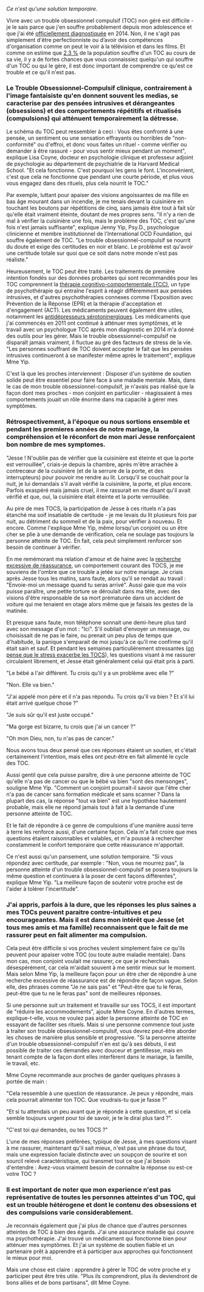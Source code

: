 *Ce n'est qu'une solution temporaire.*

Vivre avec un trouble obsessionnel compulsif (TOC) non géré est difficile - je le sais parce que j'en souffre probablement depuis mon adolescence et que j'ai été [officiellement diagnostiquée](https://www.self.com/story/postpartum-ocd-is-real-and-we-need-to-talk-about-it) en 2014. Non, il ne s'agit pas simplement d'être perfectionniste ou d’avoir des compétences d'organisation comme on peut le voir à la télévision et dans les films. Et comme on estime que [2,3 %](https://www.ncbi.nlm.nih.gov/pubmed/25150561) de la population souffre d'un TOC au cours de sa vie, il y a de fortes chances que vous connaissiez quelqu'un qui souffre d'un TOC ou qui le gère, il est donc important de comprendre ce qu'est ce trouble et ce qu'il n'est pas.

### Le Trouble Obsessionnel-Compulsif clinique, contrairement à l'image fantaisiste qu'en donnent souvent les medias, se caracterise par des pensées intrusives et dérangeantes (obsessions) et des comportements répétitifs et ritualisés (compulsions) qui atténuent temporairement la détresse.

Le schéma du TOC peut ressembler à ceci : Vous êtes confronté à une pensée, un sentiment ou une sensation effrayants ou horribles de "non-conformité" ou d'effroi, et donc vous faites un rituel - comme vérifier ou demander à être rassuré - pour vous sentir mieux pendant un moment", explique Lisa Coyne, docteur en psychologie clinique et professeur adjoint de psychologie au département de psychiatrie de la Harvard Medical School. "Et cela fonctionne. C'est pourquoi les gens le font. L'inconvénient, c'est que cela ne fonctionne que pendant une courte période, et plus vous vous engagez dans des rituels, plus cela nourrit le TOC."

Par exemple, luttant pour apaiser des visions angoissantes de ma fille en bas âge mourant dans un incendie, je me tenais devant la cuisinière en touchant les boutons par répétitions de cinq, sans jamais être tout à fait sûr qu'elle était vraiment éteinte, doutant de mes propres sens. "Il n'y a rien de mal à vérifier la cuisinière une fois, mais le problème des TOC, c'est qu'une fois n'est jamais suffisante", explique Jenny Yip, Psy.D., psychologue clinicienne et membre institutionnel de l'International OCD Foundation, qui souffre également de TOC. "Le trouble obsessionnel-compulsif se nourrit du doute et exige des certitudes en noir et blanc. Le problème est qu'avoir une certitude totale sur quoi que ce soit dans notre monde n'est pas réaliste."

Heureusement, le TOC peut être traité. Les traitements de première intention fondés sur des données probantes qui sont recommandés pour les TOC comprennent la [thérapie cognitivo-comportementale (TCC)](https://www.nimh.nih.gov/health/topics/obsessive-compulsive-disorder-ocd/treatments.shtml), un type de psychothérapie qui entraîne l'esprit à réagir différemment aux pensées intrusives, et d'autres psychothérapies connexes comme l'Exposition avec Prévention de la Réponse (EPR) et la thérapie d'acceptation et d'engagement (ACT). Les médicaments peuvent également être utiles, notamment les [antidépresseurs sérotoninergiques](http://ocd.stanford.edu/treatment/pharma.html). Les médicaments que j'ai commencés en 2011 ont continué à atténuer mes symptômes, et le travail avec un psychologue TCC après mon diagnostic en 2014 m'a donné des outils pour les gérer. Mais le trouble obsessionnel-compulsif ne disparaît jamais vraiment, il fluctue au gré des facteurs de stress de la vie. "Les personnes souffrant de TOC doivent accepter le fait que les pensées intrusives continueront à se manifester même après le traitement", explique Mme Yip.

C'est là que les proches interviennent : Disposer d'un système de soutien solide peut être essentiel pour faire face à une maladie mentale. Mais, dans le cas de mon trouble obsessionnel-compulsif, je n'avais pas réalisé que la façon dont mes proches - mon conjoint en particulier - réagissaient à mes comportements jouait un rôle énorme dans ma capacité à gérer mes symptômes.

### Rétrospectivement, à l'époque ou nous sortions ensemble et pendant les premieres années de notre mariage, la compréhension et le réconfort de mon mari Jesse renforçaient bon nombre de mes symptomes.

"Jesse ! N'oublie pas de vérifier que la cuisinière est éteinte et que la porte est verrouillée", criais-je depuis la chambre, après m'être arrachée à contrecœur de la cuisinière (et de la serrure de la porte, et des interrupteurs) pour pouvoir me rendre au lit. Lorsqu'il se couchait pour la nuit, je lui demandais s'il avait vérifié la cuisinière, la porte, et plus encore. Parfois exaspéré mais jamais cruel, il me rassurait en me disant qu'il avait vérifié et que, oui, la cuisinière était éteinte et la porte verrouillée.

Au pire de mes TOCS, la participation de Jesse à ces rituels n'a pas étanché ma soif insatiable de certitude - je me levais du lit plusieurs fois par nuit, au détriment du sommeil et de la paix, pour vérifier à nouveau. Et encore. Comme l'explique Mme Yip, même lorsqu'un conjoint ou un être cher se plie à une demande de vérification, cela ne soulage pas toujours la personne atteinte de TOC. En fait, cela peut simplement renforcer son besoin de continuer à vérifier.

En me remémorant ma relation d'amour et de haine avec la [recherche excessive de réassurance](https://www.sciencedirect.com/science/article/abs/pii/S0887618509002138), un comportement courant des TOCS, je me souviens de l'ombre que ce trouble a jetée sur notre mariage. Je criais après Jesse tous les matins, sans faute, alors qu'il se rendait au travail : "Envoie-moi un message quand tu seras arrivé". Aussi gaie que ma voix puisse paraître, une petite torture se déroulait dans ma tête, avec des visions d'être responsable de sa mort prématurée dans un accident de voiture qui me tenaient en otage alors même que je faisais les gestes de la matinée.

Et presque sans faute, mon téléphone sonnait une demi-heure plus tard avec son message d'un mot : "Ici". S'il oubliait d'envoyer un message, ou choisissait de ne pas le faire, ou prenait un peu plus de temps que d'habitude, la panique s'emparait de moi jusqu'à ce qu’il me confirme qu'il était sain et sauf. Et pendant les semaines particulièrement stressantes ([on pense que le stress exacerbe les TOCS](http://journals.sagepub.com/doi/full/10.1177/2470547018758043)), les questions visant à me rassurer circulaient librement, et Jesse était généralement celui qui était pris à parti.

"Le bébé a l'air différent. Tu crois qu'il y a un problème avec elle ?"

"Non. Elle va bien."

"J'ai appelé mon père et il n'a pas répondu. Tu crois qu'il va bien ? Et s'il lui était arrivé quelque chose ?"

"Je suis sûr qu'il est juste occupé."

"Ma gorge est bizarre, tu crois que j'ai un cancer ?"

"Oh mon Dieu, non, tu n'as pas de cancer."

Nous avons tous deux pensé que ces réponses étaient un soutien, et c'était certainement l'intention, mais elles ont peut-être en fait alimenté le cycle des TOC.

Aussi gentil que cela puisse paraître, dire à une personne atteinte de TOC qu'elle n'a pas de cancer ou que le bébé va bien "sont des mensonges", souligne Mme Yip. "Comment un conjoint pourrait-il savoir que l'être cher n'a pas de cancer sans formation médicale et sans scanner ? Dans la plupart des cas, la réponse "tout va bien" est une hypothèse hautement probable, mais elle ne répond jamais tout à fait à la demande d'une personne atteinte de TOC.

Et le fait de répondre à ce genre de compulsions d'une manière aussi terre à terre les renforce aussi, d'une certaine façon. Cela m'a fait croire que mes questions étaient raisonnables et valables, et m'a poussé à rechercher constamment le confort temporaire que cette réassurance m'apportait.

Ce n'est aussi qu'un pansement, une solution temporaire. "Si vous répondez avec certitude, par exemple : "Non, vous ne mourrez pas", la personne atteinte d'un trouble obsessionnel-compulsif se posera toujours la même question et continuera à la poser de cent façons différentes", explique Mme Yip. "La meilleure façon de soutenir votre proche est de l'aider à tolérer l'incertitude".

### J'ai appris, parfois à la dure, que les réponses les plus saines a mes TOCs peuvent paraitre contre-intuitives et peu encourageantes. Mais il est dans mon intérêt que Jesse (et tous mes amis et ma famille) reconnaissent que le fait de me rassurer peut en fait alimenter ma compulsion.

Cela peut être difficile si vos proches veulent simplement faire ce qu'ils peuvent pour apaiser votre TOC (ou toute autre maladie mentale). Dans mon cas, mon conjoint voulait me rassurer, ce que je recherchais désespérément, car cela m'aidait souvent à me sentir mieux sur le moment. Mais selon Mme Yip, la meilleure façon pour un être cher de répondre à une recherche excessive de réassurance est de répondre de façon vague. Selon elle, des phrases comme "Je ne sais pas" et "Peut-être que tu le feras, peut-être que tu ne le feras pas" sont de meilleures réponses.

Si une personne suit un traitement et travaille sur ses TOCS, il est important de "réduire les accommodements", ajoute Mme Coyne. En d'autres termes, explique-t-elle, vous ne voulez pas aider la personne atteinte de TOC en essayant de faciliter ses rituels. Mais si une personne commence tout juste à traiter son trouble obsessionnel-compulsif, vous devrez peut-être aborder les choses de manière plus sensible et progressive. "Si la personne atteinte d'un trouble obsessionnel-compulsif n'en est qu'à ses débuts, il est possible de traiter ces demandes avec douceur et gentillesse, mais en tenant compte de la façon dont elles interfèrent dans le mariage, la famille, le travail, etc.

Mme Coyne recommande aux proches de garder quelques phrases à portée de main :

"Cela ressemble à une question de réassurance. Je peux y répondre, mais cela pourrait alimenter ton TOC. Que voudrais-tu que je fasse ?"

"Et si tu attendais un peu avant que je réponde à cette question, et si cela semble toujours urgent pour toi de savoir, je te le dirai plus tard ?".

"C'est toi qui demandes, ou tes TOCS ?"

L'une de mes réponses préférées, typique de Jesse, à mes questions visant à me rassurer, maintenant qu'il sait mieux, n'est pas une phrase du tout, mais une expression faciale distincte avec un soupçon de sourire et son sourcil relevé caractéristique, qui transmet tout ce que j'ai besoin d'entendre : Avez-vous vraiment besoin de connaître la réponse ou est-ce votre TOC ?

### Il est important de noter que mon experience n'est pas représentative de toutes les personnes atteintes d'un TOC, qui est un trouble hétérogene et dont le contenu des obsessions et des compulsions varie considerablement.

Je reconnais également que j'ai plus de chance que d'autres personnes atteintes de TOC à bien des égards. J'ai une assurance maladie qui couvre ma psychothérapie. J'ai trouvé un médicament qui fonctionne bien pour atténuer mes symptômes. Et j'ai un système de soutien fiable et un partenaire prêt à apprendre et à participer aux approches qui fonctionnent le mieux pour moi.

Mais une chose est claire : apprendre à gérer le TOC de votre proche et y participer peut être très utile. "Plus ils comprendront, plus ils deviendront de bons alliés et de bons partisans", dit Mme Coyne.
